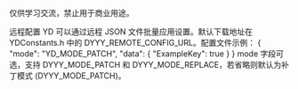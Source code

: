 仅供学习交流，禁止用于商业用途。

远程配置
YD 可以通过远程 JSON 文件批量应用设置。默认下载地址在 YDConstants.h 中的 DYYY_REMOTE_CONFIG_URL。配置文件示例：
{
    "mode": "YD_MODE_PATCH",
    "data": {
        "ExampleKey": true
    }
}
mode 字段可选，支持 DYYY_MODE_PATCH 和 DYYY_MODE_REPLACE，若省略则默认为补丁模式 (DYYY_MODE_PATCH)。

